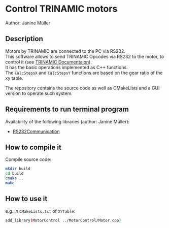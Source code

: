 # Control TRINAMIC motors
 Author: Janine Müller

## Description
Motors by TRINAMIC are connected to the PC via RS232.  
This software allows to send TRINAMIC Opcodes via RS232 to the motor, to control it (see [TRINAMIC Documentaion][1]).  
It has the basic operations implemented as C++ functions.  
The `CalcStepsX` and `CalcStepsY` functions are based on the gear ratio of the xy table.

The repository contains the source code as well as CMakeLists and a GUI version to operate such system.

## Requirements to run terminal program

Availability of the following libraries (author: Janine Müller):
* [RS232Communication][4]


## How to compile it
Compile source code:

```bash
mkdir build
cd build
cmake ..
make
```

## How to use it
e.g. in `CMakeLists.txt` of `XYTable`:  

```bash
add_library(MotorControl ../MotorControl/Motor.cpp)
```

[1]: http://www.mctechnology.nl/pdf/TMCL_reference_2015.pdf
[4]: https://github.com/jamenne/RS232Communication
